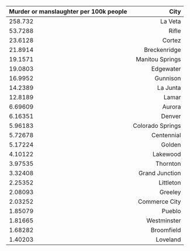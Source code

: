 | Murder or manslaughter per 100k people | City |
| ------------- |-----:|
|258.732|La Veta|
|53.7288|Rifle|
|23.6128|Cortez|
|21.8914|Breckenridge|
|19.1571|Manitou Springs|
|19.0803|Edgewater|
|16.9952|Gunnison|
|14.2389|La Junta|
|12.8189|Lamar|
|6.69609|Aurora|
|6.16351|Denver|
|5.96183|Colorado Springs|
|5.72678|Centennial|
|5.17224|Golden|
|4.10122|Lakewood|
|3.97535|Thornton|
|3.32408|Grand Junction|
|2.25352|Littleton|
|2.08093|Greeley|
|2.03252|Commerce City|
|1.85079|Pueblo|
|1.81665|Westminster|
|1.68282|Broomfield|
|1.40203|Loveland|
